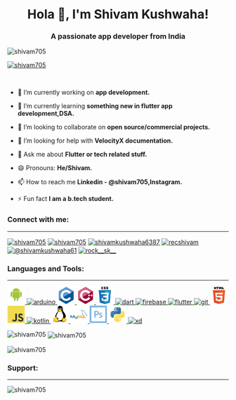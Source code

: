 <h1 align="center">Hola 👋, I'm Shivam Kushwaha!</h1>

<h3 align="center">A passionate app developer from India</h3>

<p align="left"> <img src="https://komarev.com/ghpvc/?username=shivam705&label=Profile%20views&color=0e75b6&style=flat" alt="shivam705" /> </p>

<p align="left"> <a href="https://github.com/ryo-ma/github-profile-trophy"><img src="https://github-profile-trophy.vercel.app/?username=shivam705" alt="shivam705" /></a> </p><p align="left"> <a href="https://twitter.com/" target="blank"><img src="https://img.shields.io/twitter/follow/?logo=twitter&style=for-the-badge" alt="" /></a> </p>


- 🔭 I’m currently working on **app development.**

- 🌱 I’m currently learning **something new in flutter app development,DSA.**

- 👯 I’m looking to collaborate on **open source/commercial projects.**

- 🤝 I’m looking for help with **VelocityX documentation.**

- 💬 Ask me about **Flutter or tech related stuff.**
 
- 😄 Pronouns: **He/Shivam.**

- 📫 How to reach me **Linkedin - @shivam705,Instagram.**

- ⚡ Fun fact **I am a b.tech student.**


<h3 align="left">Connect with me:</h3>
<hr>
<p align="left">
<a href="https://linkedin.com/in/shivam705" target="blank"><img align="center" src="https://cplfoundation.org/wp-content/uploads/2021/05/LinkedIn.jpg" alt="shivam705" height="30" width="40" /></a>   <a href="https://www.codechef.com/users/shivam705" target="blank"><img align="center" src="https://cdn.jsdelivr.net/npm/simple-icons@3.1.0/icons/codechef.svg" alt="shivam705" height="30" width="40" /></a>   <a href="https://www.hackerrank.com/shivamkushwaha6387" target="blank"><img align="center" src="https://cdn4.iconfinder.com/data/icons/logos-and-brands-1/512/160_Hackerrank_logo_logos-512.png" alt="shivamkushwaha6387" height="30" width="40" /></a>   <a href="https://www.leetcode.com/recshivam" target="blank"><img align="center" src="https://upload.wikimedia.org/wikipedia/commons/8/8e/LeetCode_Logo_1.png" alt="recshivam" height="30" width="40" /></a>   <a href="https://www.hackerearth.com/@shivamkushwaha61" target="blank"><img align="center" src="https://cdn.icon-icons.com/icons2/2389/PNG/512/hackerearth_logo_icon_145208.png" alt="@shivamkushwaha61" height="30" width="40" /></a>           <a href="https://instagram.com/rock__sk__" target="blank"><img align="center" src="https://cdn.worldvectorlogo.com/logos/instagram-2-1.svg" alt="rock__sk__" height="30" width="40" /></a>
</p>

<h3 align="left">Languages and Tools:</h3>
<hr>
<p align="left"> <a href="https://developer.android.com" target="_blank"> <img src="https://raw.githubusercontent.com/devicons/devicon/master/icons/android/android-original-wordmark.svg" alt="android" width="40" height="40"/> </a>   <a href="https://www.arduino.cc/" target="_blank"> <img src="https://cdn.worldvectorlogo.com/logos/arduino-1.svg" alt="arduino" width="40" height="40"/> </a>   <a href="https://www.cprogramming.com/" target="_blank"> <img src="https://raw.githubusercontent.com/devicons/devicon/master/icons/c/c-original.svg" alt="c" width="40" height="40"/> </a>   <a href="https://www.w3schools.com/cpp/" target="_blank"> <img src="https://raw.githubusercontent.com/devicons/devicon/master/icons/cplusplus/cplusplus-original.svg" alt="cplusplus" width="40" height="40"/> </a>   <a href="https://www.w3schools.com/css/" target="_blank"> <img src="https://raw.githubusercontent.com/devicons/devicon/master/icons/css3/css3-original-wordmark.svg" alt="css3" width="40" height="40"/> </a>   <a href="https://dart.dev" target="_blank"> <img src="https://www.vectorlogo.zone/logos/dartlang/dartlang-icon.svg" alt="dart" width="40" height="40"/> </a>   <a href="https://firebase.google.com/" target="_blank"> <img src="https://www.vectorlogo.zone/logos/firebase/firebase-icon.svg" alt="firebase" width="40" height="40"/> </a> <a href="https://flutter.dev" target="_blank"> <img src="https://www.vectorlogo.zone/logos/flutterio/flutterio-icon.svg" alt="flutter" width="40" height="40"/> </a> <a href="https://git-scm.com/" target="_blank"> <img src="https://www.vectorlogo.zone/logos/git-scm/git-scm-icon.svg" alt="git" width="40" height="40"/> </a>   <a href="https://www.w3.org/html/" target="_blank"> <img src="https://raw.githubusercontent.com/devicons/devicon/master/icons/html5/html5-original-wordmark.svg" alt="html5" width="40" height="40"/> </a>   <a href="https://developer.mozilla.org/en-US/docs/Web/JavaScript" target="_blank"> <img src="https://raw.githubusercontent.com/devicons/devicon/master/icons/javascript/javascript-original.svg" alt="javascript" width="40" height="40"/> </a>   <a href="https://kotlinlang.org" target="_blank"> <img src="https://www.vectorlogo.zone/logos/kotlinlang/kotlinlang-icon.svg" alt="kotlin" width="40" height="40"/> </a> <a href="https://www.linux.org/" target="_blank"> <img src="https://raw.githubusercontent.com/devicons/devicon/master/icons/linux/linux-original.svg" alt="linux" width="40" height="40"/> </a>   <a href="https://www.mysql.com/" target="_blank"> <img src="https://raw.githubusercontent.com/devicons/devicon/master/icons/mysql/mysql-original-wordmark.svg" alt="mysql" width="40" height="40"/> </a>   <a href="https://www.photoshop.com/en" target="_blank"> <img src="https://raw.githubusercontent.com/devicons/devicon/master/icons/photoshop/photoshop-line.svg" alt="photoshop" width="40" height="40"/> </a>   <a href="https://www.python.org" target="_blank"> <img src="https://raw.githubusercontent.com/devicons/devicon/master/icons/python/python-original.svg" alt="python" width="40" height="40"/> </a>   <a href="https://www.adobe.com/products/xd.html" target="_blank"> <img src="https://cdn.worldvectorlogo.com/logos/adobe-xd.svg" alt="xd" width="40" height="40"/> </a> </p>


<p><img align="left" src="https://github-readme-stats.vercel.app/api/top-langs?username=shivam705&show_icons=true&locale=en&layout=compact" alt="shivam705" /></p>


<p>&nbsp;<img align="center" src="https://github-readme-stats.vercel.app/api?username=shivam705&show_icons=true&locale=en" alt="shivam705" /></p>

<p><img align="center" src="https://github-readme-streak-stats.herokuapp.com/?user=shivam705&" alt="shivam705" /></p>



<h3 align="left">Support:</h3><hr>
<p><a href="https://www.buymeacoffee.com/shivam705"> <img align="left" src="https://cdn.buymeacoffee.com/buttons/v2/default-yellow.png" height="50" width="210" alt="shivam705" /></a></p><br><br>
